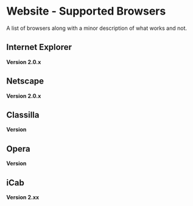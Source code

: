 # Website - Supported Browsers
A list of browsers along with a minor description of what works and not.

## Internet Explorer
**Version 2.0.x**

## Netscape
**Version 2.0.x**

## Classilla
**Version**

## Opera
**Version**

## iCab
**Version 2.xx**
